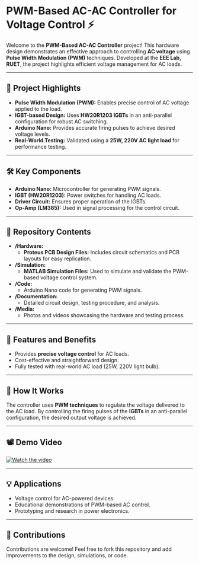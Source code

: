 # PWM-Based AC-AC Controller for Voltage Control ⚡

Welcome to the **PWM-Based AC-AC Controller** project! This hardware design demonstrates an effective approach to controlling **AC voltage** using **Pulse Width Modulation (PWM)** techniques. Developed at the **EEE Lab, RUET**, the project highlights efficient voltage management for AC loads.

---

## 🔧 Project Highlights
- **Pulse Width Modulation (PWM):** Enables precise control of AC voltage applied to the load.
- **IGBT-based Design:** Uses **HW20R1203 IGBTs** in an anti-parallel configuration for robust AC switching.
- **Arduino Nano:** Provides accurate firing pulses to achieve desired voltage levels.
- **Real-World Testing:** Validated using a **25W, 220V AC light load** for performance testing.

---

## 🛠️ Key Components
- **Arduino Nano:** Microcontroller for generating PWM signals.
- **IGBT (HW20R1203):** Power switches for handling AC loads.
- **Driver Circuit:** Ensures proper operation of the IGBTs.
- **Op-Amp (LM385):** Used in signal processing for the control circuit.

---

## 📂 Repository Contents
- **/Hardware:**
  - **Proteus PCB Design Files:** Includes circuit schematics and PCB layouts for easy replication.
- **/Simulation:**
  - **MATLAB Simulation Files:** Used to simulate and validate the PWM-based voltage control system.
- **/Code:**
  - Arduino Nano code for generating PWM signals.
- **/Documentation:**
  - Detailed circuit design, testing procedure, and analysis.
- **/Media:**
  - Photos and videos showcasing the hardware and testing process.

---

## 🚀 Features and Benefits
- Provides **precise voltage control** for AC loads.
- Cost-effective and straightforward design.
- Fully tested with real-world AC load (25W, 220V light bulb).

---

## 🌟 How It Works
The controller uses **PWM techniques** to regulate the voltage delivered to the AC load. By controlling the firing pulses of the **IGBTs** in an anti-parallel configuration, the desired output voltage is achieved.

---

## 📽️ Demo Video
[![Watch the video](https://img.youtube.com/vi/5lTeLifNbjc/hqdefault.jpg)](https://youtu.be/5lTeLifNbjc?si=zPr8aI7au4sPNI6w)

---

## 💡 Applications
- Voltage control for AC-powered devices.
- Educational demonstrations of PWM-based AC control.
- Prototyping and research in power electronics.

---

## 🤝 Contributions
Contributions are welcome! Feel free to fork this repository and add improvements to the design, simulations, or code.
